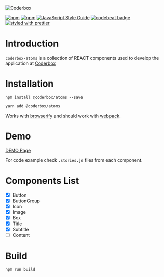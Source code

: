 ![Coderbox](https://s3-eu-west-1.amazonaws.com/coderbox/common/logo-blue.png)

[![npm](https://img.shields.io/npm/dm/@coderbox/atoms.svg)](https://www.npmjs.com/package/@coderbox/atoms)
[![npm](https://img.shields.io/npm/v/@coderbox/atoms.svg)](https://www.npmjs.com/package/@coderbox/atoms)
[![JavaScript Style Guide](https://img.shields.io/badge/code_style-standard-brightgreen.svg)](https://standardjs.com)
[![codebeat badge](https://codebeat.co/badges/881b0552-e916-41a5-b2df-632f1610f7b9)](https://codebeat.co/projects/github-com-coderboxapp-coderbox-atoms-master)
[![styled with prettier](https://img.shields.io/badge/styled_with-prettier-ff69b4.svg)](https://github.com/prettier/prettier)

# Introduction
`coderbox-atoms` is a collection of REACT components used to develop the application at [Coderbox](https://www.coderbox.me)

# Installation

```
npm install @coderbox/atoms --save
```
```
yarn add @coderbox/atoms
```
Works with [browserify](https://github.com/substack/node-browserify) and should work with [webpack](https://github.com/visionmedia/superagent/wiki/SuperAgent-for-Webpack).

# Demo
[DEMO Page](https://coderboxapp.github.io/coderbox-atoms/)

For code example check `.stories.js` files from each component.

# Components List

- [x] Button
- [x] ButtonGroup
- [x] Icon
- [x] Image
- [x] Box
- [x] Title
- [x] Subtitle
- [ ] Content

# Build

```
npm run build
```